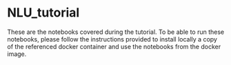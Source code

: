 # NLU_tutorial
These are the notebooks covered during the tutorial.
To be able to run these notebooks, please follow the instructions provided to install locally a copy of the referenced docker container
and use the notebooks from the docker image.
